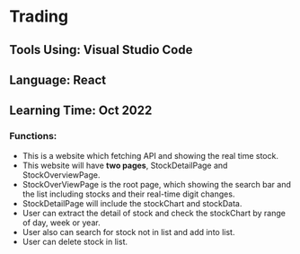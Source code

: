 # Trading
## Tools Using: Visual Studio Code
## Language: React
## Learning Time: Oct 2022

### Functions:
- This is a website which fetching API and showing the real time stock.
- This website will have **two pages**, StockDetailPage and StockOverviewPage.
- StockOverViewPage is the root page, which showing the search bar and the list including stocks and their real-time digit changes.
- StockDetailPage will include the stockChart and stockData.
- User can extract the detail of stock and check the stockChart by range of day, week or year.
- User also can search for stock not in list and add into list.
- User can delete stock in list.